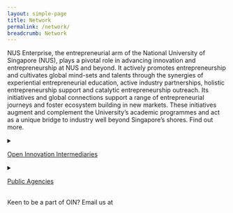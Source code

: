 ```yaml
---
layout: simple-page
title: Network
permalink: /network/
breadcrumb: Network
---
```


NUS Enterprise, the entrepreneurial arm of the National University of Singapore (NUS), plays a pivotal role in advancing innovation and entrepreneurship at NUS and beyond. It actively promotes entrepreneurship and cultivates global mind-sets and talents through the synergies of experiential entrepreneurial education, active industry partnerships, holistic entrepreneurship support and catalytic entrepreneurship outreach. Its initiatives and global connections support a range of entrepreneurial journeys and foster ecosystem building in new markets. These initiatives augment and complement the University’s academic programmes and act as a unique bridge to industry well beyond Singapore’s shores. Find out more.

<details>
  <summary><p><u>Open Innovation Intermediaries</u></p></summary>
   <p>ACE, Agorize, APIX, BlueChilli, Budding Innovation, ICMG Singapore, NTUitive, NUS Enterprise, Padang & Co., Plug & Play, Rise, TNB Ventures, IoT Tribe, Xnode, Rainmaking, In.Labs
     <ul>
  <li>Coffee</li>
  <li>Tea</li>
  <li>Milk</li>
</ul>
</p> 
  </details>

<details>
  <summary><p><u>Public Agencies</u></p></summary>
   <p>ESG, IMDA’s OIP, STB, BCA, HDB, GovTech, JTC, Sentosa Development Corporation, NEA, SFA </p> 
  </details>
<br>
Keen to be a part of OIN? Email us at <OIN@Enterprisesg.gov.sg> 



